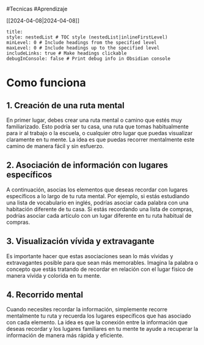 #Tecnicas #Aprendizaje 

[[2024-04-08|2024-04-08]]

```table-of-contents
title: 
style: nestedList # TOC style (nestedList|inlineFirstLevel)
minLevel: 0 # Include headings from the specified level
maxLevel: 0 # Include headings up to the specified level
includeLinks: true # Make headings clickable
debugInConsole: false # Print debug info in Obsidian console
```
# Como funciona
## 1. **Creación de una ruta mental**
En primer lugar, debes crear una ruta mental o camino que estés muy familiarizado. Esto podría ser tu casa, una ruta que tomas habitualmente para ir al trabajo o la escuela, o cualquier otro lugar que puedas visualizar claramente en tu mente. La idea es que puedas recorrer mentalmente este camino de manera fácil y sin esfuerzo.
## 2. **Asociación de información con lugares específicos** 
A continuación, asocias los elementos que deseas recordar con lugares específicos a lo largo de tu ruta mental. Por ejemplo, si estás estudiando una lista de vocabulario en inglés, podrías asociar cada palabra con una habitación diferente de tu casa. Si estás recordando una lista de compras, podrías asociar cada artículo con un lugar diferente en tu ruta habitual de compras.
## 3. **Visualización vívida y extravagante** 
Es importante hacer que estas asociaciones sean lo más vívidas y extravagantes posible para que sean más memorables. Imagina la palabra o concepto que estás tratando de recordar en relación con el lugar físico de manera vívida y colorida en tu mente.
## 4. **Recorrido mental** 
Cuando necesites recordar la información, simplemente recorre mentalmente tu ruta y recuerda los lugares específicos que has asociado con cada elemento. La idea es que la conexión entre la información que deseas recordar y los lugares familiares en tu mente te ayude a recuperar la información de manera más rápida y eficiente.